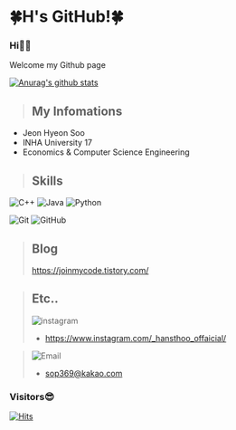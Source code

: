 

<!---
HyeonDeul/HyeonDeul is a ✨ special ✨ repository because its `README.md` (this file) appears on your GitHub profile.
You can click the Preview link to take a look at your changes.
--->
# 🍀H's GitHub!🍀

### Hi🙋‍♂️  
Welcome my Github page  

[![Anurag's github stats](https://github-readme-stats.vercel.app/api?username=HyeonSoo-Jeon)](https://github.com/anuraghazra/github-readme-stats)


> ## My Infomations
* Jeon Hyeon Soo
* INHA University 17
* Economics & Computer Science Engineering  


> ## Skills

<img alt="C++" src = "https://img.shields.io/badge/C++-00599C.svg?&style=flat&logo=c%2B%2B&logoColor=white"/> <img alt="Java" src = "https://img.shields.io/badge/Java-E53232.svg?&style=flat&logo=java&logoColor=white"/> <img alt="Python" src = "https://img.shields.io/badge/Python-3776AB.svg?&style=flat&logo=python&logoColor=white"/>  

<img alt="Git" src = "https://img.shields.io/badge/Git-F05032.svg?&style=flat&logo=git&logoColor=white"/> <img alt="GitHub" src = "https://img.shields.io/badge/GitHub-181717.svg?&style=flat&logo=github&logoColor=white"/>  

> ## Blog
> <https://joinmycode.tistory.com/>  

> ## Etc..
> <img alt="instagram" src = "https://img.shields.io/badge/instagram-E4405F.svg?&style=flat&logo=instagram&logoColor=white"/></br>
> * <https://www.instagram.com/_hansthoo_offaicial/>

> <img alt="Email" src = "https://img.shields.io/badge/Email-FFFF09.svg?&style=flat&logo=gmail&logoColor=0D0D0D"/></br>
>* <sop369@kakao.com>  
  
### Visitors😎
[![Hits](https://hits.seeyoufarm.com/api/count/incr/badge.svg?url=https%3A%2F%2Fgithub.com%2FHyeonSoo-Jeon&count_bg=%236760E2&title_bg=%23555555&icon=&icon_color=%23E7E7E7&title=hits&edge_flat=false)](https://hits.seeyoufarm.com)
